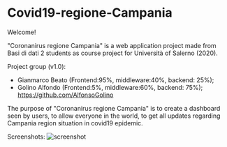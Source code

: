 # Covid19-regione-Campania

Welcome!

"Coronanirus regione Campania" is a web application project made from Basi di dati 2 students as course project for Università of Salerno (2020).

Project group (v1.0):
- Gianmarco Beato (Frontend:95%, middleware:40%, backend: 25%);
- Golino Alfondo (Frontend:5%, middleware:60%, backend: 75%); https://github.com/AlfonsoGolino

The purpose of "Coronanirus regione Campania" is to create a dashboard seen by users, to allow everyone in the world, to get all updates regarding Campania region situation in covid19 epidemic.

Screenshots:
![screenshot](https://user-images.githubusercontent.com/5273552/93324353-0f6d1f00-f816-11ea-94c0-681af3ae1723.png)


